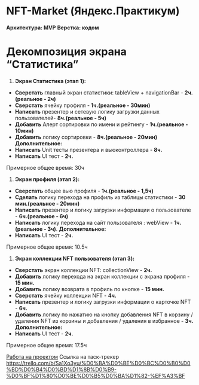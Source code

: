 # NFT-Market (Яндекс.Практикум)

**Архитектура: MVP**
**Верстка: кодом**

# **Декомпозиция экрана “Статистика”**

1. **Экран Статистика (этап 1):**
- **Сверстать** главный экран статистики: tableView + navigationBar - **2ч.(реальное - 2ч)**
- **Сверстать** ячейку профиля - **1ч.(реальное - 30мин)**
- **Написать** презентер и сетевую логику загрузки данных пользователей- **8ч.(реальное - 5ч)**
- **Добавить** Алерт сортировки по имени и рейтингу - **1ч.(реальное - 10мин)**
- **Добавить** логику сортировки - **8ч.(реальное - 20мин)**
**Дополнительное:**
- **Написать** Unit тесты презентера и вьюконтроллера - **8ч.**
- **Написать** UI тест - **2ч.**

Примерное общее время: 30ч

1. **Экран профиля (этап 2):**
- **Сверстать** общее вью профиля - **1ч.(реальное - 1,5ч)**
- **Сделать** логику перехода на профиль из таблицы статистики - **30 мин.(реальное - 20мин)**
- **Написать** презентер и логику загрузки информации о пользователе - **6ч.(реальное - 6ч)**
- **Написать** логику перехода на сайт пользователя : webView - **1ч.(реальное - 3ч)**.
**Дополнительное:**
- **Написать** UI тест - **2ч.**

Примерное общее время: 10.5ч

1. **Экран коллекции NFT пользователя (этап 3):**
- **Сверстать** экран коллекции NFT: collectionView - **2ч.**
- **Добавить** логику перехода на экран коллекции с экрана профиля - **15 мин.**
- **Добавить** логику возврата в профиль по кнопке - **15 мин.**
- **Сверстать** ячейку коллекции NFT - **4ч.**
- **Написать** презентер и логику загрузки информации о карточке NFT - **6ч.**
- **Добавить** логику по нажатию на кнопку добавления NFT в корзину / удаления NFT из корзины и добавления / удаления в избранное - **3ч.**
**Дополнительное:**
- **Написать** UI тест - **2ч.**

Примерное общее время: 17.5ч

[Работа на проектом](https://www.notion.so/db1d4a2dd48b4a4f874d26d2bff18d76?pvs=21)
Ссылка на таск-трекер https://trello.com/b/Sa1Xo3yu/%D0%BA%D0%BE%D0%BC%D0%B0%D0%BD%D0%B4%D0%BD%D1%8B%D0%B9-%D0%BF%D1%80%D0%BE%D0%B5%D0%BA%D1%82-%EF%A3%BF
